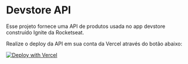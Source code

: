 # Devstore API

Esse projeto fornece uma API de produtos usada no app devstore construído Ignite da Rocketseat.

Realize o deploy da API em sua conta da Vercel através do botão abaixo:

[![Deploy with Vercel](https://vercel.com/button)](https://vercel.com/new/clone?repository-url=https%3A%2F%2Fgithub.com%2FRPrinci%2Fdevstore-api)

